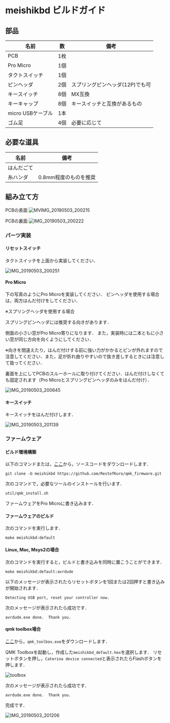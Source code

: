 # meishikbd ビルドガイド


## 部品


| 名前 | 数 | 備考 |
| ---- | ---- | --- |
| PCB | 1枚 | |
| Pro Micro | 1個 | |
| タクトスイッチ | 1個 | |
| ピンヘッダ | 2個 | スプリングピンヘッダ(12P)でも可 |
| キースイッチ | 8個 | MX互換 |
| キーキャップ | 8個 | キースイッチと互換があるもの |
| micro USBケーブル | 1本 | |
| ゴム足 | 4個 | 必要に応じて |

## 必要な道具

| 名前 | 備考 |
| ---- | ---- |
| はんだごて |  |
| 糸ハンダ | 0.8mm程度のものを推奨 |



## 組み立て方
PCBの表面
![MVIMG_20190503_200215](https://user-images.githubusercontent.com/49835946/57136455-e6e2b180-6de7-11e9-9d0a-3a107b5debde.jpg)

PCBの裏面
![IMG_20190503_200222](https://user-images.githubusercontent.com/49835946/57136486-fcf07200-6de7-11e9-994e-f9ff64347db4.jpg)
### パーツ実装

#### リセットスイッチ

タクトスイッチを上面から実装してください．

![IMG_20190503_200251](https://user-images.githubusercontent.com/49835946/57136500-07127080-6de8-11e9-9ef6-5e733482274c.jpg)


#### Pro Micro

下の写真のようにPro Microを実装してください．
ピンヘッダを使用する場合は，両方はんだ付けをしてください．

※スプリングヘッダを使用する場合  

スプリングピンヘッダには推奨する向きがあります．

側面の小さい窓がPro Micro寄りになります．
また，実装時には二本ともに小さい窓が同じ方向を向くようにしてください．

※向きを間違えたり，はんだ付けする前に強い力がかかるとピンが外れますので注意してください．また，足が折れ曲りやすいので抜き差しするときには注意して扱ってください．

裏面を上にしてPCBのスルーホールに取り付けてください．はんだ付けしなくても固定されます（Pro Microとスプリングピンヘッダのみをはんだ付け）．

![IMG_20190503_200645](https://user-images.githubusercontent.com/49835946/57136511-10034200-6de8-11e9-91f5-9c09cd50a049.jpg)



#### キースイッチ

キースイッチをはんだ付けします．

![IMG_20190503_201139](https://user-images.githubusercontent.com/49835946/57136535-1abdd700-6de8-11e9-82d2-515f58066e03.jpg)

### ファームウェア
#### ビルド環境構築
以下のコマンドまたは，[ここ](https://github.com/RestofKuro/qmk_firmware/tree/meishikbd)から，ソースコードをダウンロードします．
```
git clone -b meishikbd https://github.com/RestofKuro/qmk_firmware.git
```
次のコマンドで，必要なツールのインストールを行います．
```
util/qmk_install.sh
```
ファームウェアをPro Microに書き込みます．
#### ファームウェアのビルド
次のコマンドを実行します．
```
make meishikbd:default
```
#### Linux, Mac, Msys2の場合
次のコマンドを実行すると，ビルドと書き込みを同時に置こうことができます．

```
make meishikbd:default:avrdude
```
以下のメッセージが表示されたらリセットボタンを1回または2回押すと書き込みが開始されます．
```
Detecting USB port, reset your controller now.
```
次のメッセージが表示されたら成功です．
```
avrdude.exe done.  Thank you.
```
#### qmk toolbox場合
[ここ](https://github.com/qmk/qmk_toolbox/releases)から，`qmk_toolbox.exe`をダウンロードします．

QMK Toolboxを起動し，作成した`meishikbd_default.hex`を選択します．
リセットボタンを押し，`Caterina device connected`と表示されたらFlashボタンを押します．

![toolbox](https://user-images.githubusercontent.com/49835946/57151657-6edab280-6e0c-11e9-87e4-d1b3cdcd83de.png)

次のメッセージが表示されたら成功です．
```
avrdude.exe done.  Thank you.
```
完成です．

![IMG_20190503_201206](https://user-images.githubusercontent.com/49835946/57136553-23aea880-6de8-11e9-8399-2aab2318cee3.jpg)